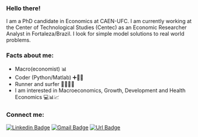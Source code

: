 ### Hello there!
I am a PhD candidate in Economics at CAEN-UFC. I am currently working at the Center of Technological Studies (Centec) as an Economic Researcher Analyst in Fortaleza/Brazil. I look for simple model solutions to real world problems.

### Facts about me: 
- Macro(economist) 📊
- Coder (Python/Matlab) ➕📐💡
- Runner and surfer 🏃🏻🏄🏻
- I am interested in Macroeconomics, Growth, Development and Health Economics 💻📊📈

### **Connect me:**
[![Linkedin Badge](https://img.shields.io/badge/-LinkedIn-blue?style=flat-square&logo=Linkedin&logoColor=white&link=https://linkedin.com/in/marcos-renan-vasconcelos-magalhaes/)](https://www.linkedin.com/in/marcos-renan-vasconcelos-magalhaes/)
[![Gmail Badge](https://img.shields.io/badge/-Gmail-c14438?style=flat-square&logo=Gmail&logoColor=white&link=mailto:marcosrenan@caen.ufc.br)](mailto:marcosrenan@caen.ufc.br)
[![Url Badge](https://img.shields.io/badge/-Homepage-gray?style=flat-square&logo=About.me&logoColor=white&link=https://marcosrenan.github.io)](https://marcosrenan.github.io)

